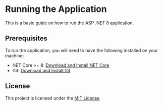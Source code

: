 # Running the Application

This is a basic guide on how to run the ASP .NET 8  application.

## Prerequisites

To run the application, you will need to have the following installed on your machine:

- NET Core >= 8: [Download and Install NET Core](https://dotnet.microsoft.com/en-us/download/dotnet/8.0)
- Git: [Download and Install Git](https://git-scm.com/downloads)


## License

This project is licensed under the [MIT License](LICENSE).
